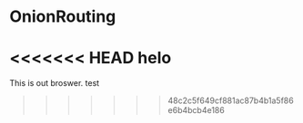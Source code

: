 # OnionRouting
<<<<<<< HEAD
helo
=======
This is out broswer.
test
>>>>>>> 48c2c5f649cf881ac87b4b1a5f86e6b4bcb4e186
